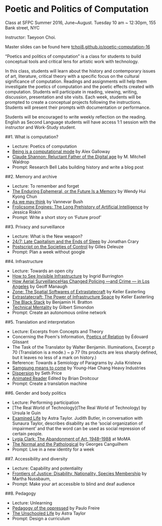 # Poetic and Politics of Computation

Class at SFPC Summer 2016, June~August.
Tuesday 10 am ~ 12:30pm, 155 Bank street, NYC

Instructor: Taeyoon Choi.

Master slides can be found here [tchoi8.github.io/poetic-computation-16](tchoi8.github.io/poetic-computation-16)

“Poetics and politics of computation” is a class for students to build conceptual tools and critical lens for artistic work with technology.  

In this class, students will learn about the history and contemporary issues of art, literature, critical theory with a specific focus on the cultural significance of computation. Readings and assignments will help them investigate the poetics of computation and the poetic effects created with computation.  Students will participate in reading, viewing, writing, discussion, presentation and site visits. Each week, students will be prompted to create a conceptual projects following the instructions. Students will present their prompts with documentation or performance.

Students will be encouraged to write weekly reflection on the reading. English as Second Language students will have access 1:1 session with the instructor and Work-Study student.

##1. What is computation?

- Lecture: Poetics of computation   
- [Being is a computational mode](http://cultureandcommunication.org/galloway/being-is-a-computational-mode#more-771) by Alex Galloway
- [Claude Shannon: Reluctant Father of the Digital age](https://www.technologyreview.com/s/401112/claude-shannon-reluctant-father-of-the-digital-age/) by M. Mitchell Waldrop
- Prompt: Research Bell Labs building history and write a blog post


##2. Memory and archive

- Lecture: To remember and forget  
- [The Enduring Ephemeral, or the Future Is a
Memory](https://aestech.wikischolars.columbia.edu/file/view/Hui+Kyong+Chun--the_enduring_ephemeral_or.pdf) by Wendy Hui Kyong Chun
- [As we may think](http://www.theatlantic.com/magazine/archive/1945/07/as-we-may-think/303881/) by Vannevar Bush  
- [Frolicsome Engines: The Long Prehistory of Artificial Intelligence](http://publicdomainreview.org/2016/05/04/frolicsome-engines-the-long-prehistory-of-artificial-intelligence/) by Jessica Riskin
- Prompt: Write a short story on ‘Future proof’ 

##3. Privacy and surveillance

- Lecture: What is the New weapon?
- [24/7: Late Capitalism and the Ends of Sleep](https://www.versobooks.com/books/1570-24-7) by Jonathan Crary
- [Postscript on the Societies of Control](https://cidadeinseguranca.files.wordpress.com/2012/02/deleuze_control.pdf) by Gilles Deleuze
- Prompt: Plan a week without google


##4. Infrastructure

- Lecture: Towards an open city
- [How to See Invisible Infrastructure](http://www.theatlantic.com/technology/archive/2015/08/how-to-see-invisible-infrastructure/401204/) by Ingrid Burrington 
- [How Aerial SurveillanceHas Changed Policing —and Crime — in Los Angeles](http://www.nytimes.com/2016/03/27/magazine/panopticops.html?_r=1) by Geoff Manaugh  
- [Zone: The Spatial Softwares of Extrastatecraft](https://placesjournal.org/article/zone-the-spatial-softwares-of-extrastatecraft/) by Keller Easterling
- [Extrastatecraft: The Power of Infrastructure Space](https://www.versobooks.com/books/1753-extrastatecraft) by Keller Easterling
- [The Black Stack](http://www.e-flux.com/journal/the-black-stack/) by
Benjamin H. Bratton  
- [Technical Mentality](http://www.parrhesiajournal.org/parrhesia07/parrhesia07_simondon2.pdf) by Gilbert Simondon 
- Prompt: Create an autonomous online network

##5. Translation and interpretation

- Lecture: Excerpts from Concepts and Theory
- Concerning the Poem's Information, [Poetics of Relation](https://www.press.umich.edu/10262/poetics_of_relation) by Édouard Glissant
- The Task of the Translator by Walter Benjamin. Illuminations, Excerpt p 70 (Translation is a mode.) ~ p 77 (Its products are less sharply defined, but it leaves no less of a mark on history.)  
- Reference: Towards a Semiology of Paragrams by Julia Kristeva
- [Samgsung means to come](http://www.yhchang.com/SAMSUNG_MEANS_TO_COME.html) by Young-Hae Chang Heavy Industries  
- [Dispersion](http://www.distributedhistory.com/Dispersion2016.pdf) by Seth Price
- [Animated Reader](https://www.dropbox.com/s/gsyp57kari2k4vy/poetry%20anthology_AnimatedReader.pdf?dl=0) Edited by Brian Droitcour 
- Prompt: Create a translation machine  

##6. Gender and body politics

- Lecture: Performing participation
- [The Real World of Technology](The Real World of Technology) by Ursula le Guin
- [Examined Life](https://www.youtube.com/watch?v=k0HZaPkF6qE) by Astra Taylor. Judith Butler, in conversation with Sunaura Taylor, describes disability as the ‘social organization of impairment’ and that the word can be used as social repression of certain people.
- [Lygia Clark: The Abandonment of Art, 1948–1988](http://www.moma.org/lygiaclark) at MoMA
- [The Normal and the Pathological](https://monoskop.org/images/b/b6/Canguilhem_Georges_The_Normal_and_the_Pathologic_1991.pdf) by Georges Canguilhem
- Prompt: Live in a new identity for a week  

##7. Accessibility and diversity

- Lecture: Capability and potentiality
- [Frontiers of Justice: Disability, Nationality, Species Membership](http://www.hup.harvard.edu/catalog.php?isbn=9780674024106) by Martha Nussbaum,  
- Prompt: Make your art accessible to blind and deaf audience  

##8. Pedagogy

- Lecture: Unlearning
- [Pedagogy of the oppressed](https://en.wikipedia.org/wiki/Pedagogy_of_the_Oppressed) by Paulo Freire
- [The Unschooled Life](https://www.popularresistance.org/the-unschooled-life-astra-taylor-story/) by Astra Taylor
- Prompt: Design a curriculum
